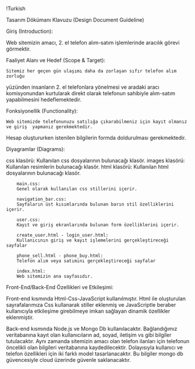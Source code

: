 !Turkish

Tasarım Dökümanı Klavuzu (Design Document Guideline)

 Giriş (Introduction):

Web sitemizin amacı, 2. el telefon alım-satım işlemlerinde aracılık görevi
görmektir.

 Faaliyet Alanı ve Hedef (Scope & Target):
	
	Sitemiz her geçen gün ulaşımı daha da zorlaşan sıfır telefon alım zorluğu 
  yüzünden insanların 2. el telefonlara yönelmesi ve aradaki aracı 	
  komisyonundan kurtularak direkt olarak telefonun sahibiyle alım-satım 	yapabilmesini hedeflemektedir.


Fonksiyonellik (Functionality): 

	Web sitemizde telefonunuzu satılığa çıkarabilmeniz için kayıt olmanız ve giriş	yapmanız gerekmektedir. 
  Hesap oluştururken istenilen bilgilerin formda 	doldurulması gerekmektedir.	

Diyagramlar (Diagrams):
	
css klasörü: Kullanılan css dosyalarının bulunacağı klasör.
images klasörü: Kullanılan resimlerin bulunacağı klasör.
html klasörü: Kullanılan html dosyalarının bulunacağı klasör.

		main.css: 
		Genel olarak kullanılan css stillerini içerir.

		navigation_bar.css:
		Sayfaların üst kısımlarında bulunan barın stil özelliklerini içerir.

		user.css:
		Kayıt ve giriş ekranlarında bulunan form özelliklerini içerir.

		create_user.html - login_user.html: 
		Kullanıcının giriş ve kayıt işlemelerini gerçekleştireceği sayfalar

		phone_sell.html - phone_buy.html:
		Telefon alım veya satımını gerçekleştireceği sayfalar

		index.html:
		Web sitemizin ana sayfasıdır.
			


Front-End/Back-End Özellikleri ve Etkileşimi:

Front-end kısmında Html-Css-JavaScript kullanılmıştır. Html ile 
oluşturulan sayrafalarımıza Css kullanarak stiller eklenmiş ve JavaScriptle beraber kullanıcıyla etkileşime girebilmeye imkan sağlayan dinamik özellikler eklenmiştir.

Back-end kısmında Node.js ve Mongo Db kullanılacaktır. Bağlandığımız veritabanına kayıt olan kullanıcıların ad, soyad, iletişim vs gibi bilgiler tutulacaktır. Aynı zamanda sitemizin amacı olan telefon ilanları için telefonun öncelikli olan bilgileri veritabanına kaydedilecektir. Dolayısıyla kullanıcı ve telefon özellikleri için iki farklı model tasarlanacaktır. Bu bilgiler mongo db güvencesiyle cloud üzerinde güvenle saklanacaktır.
